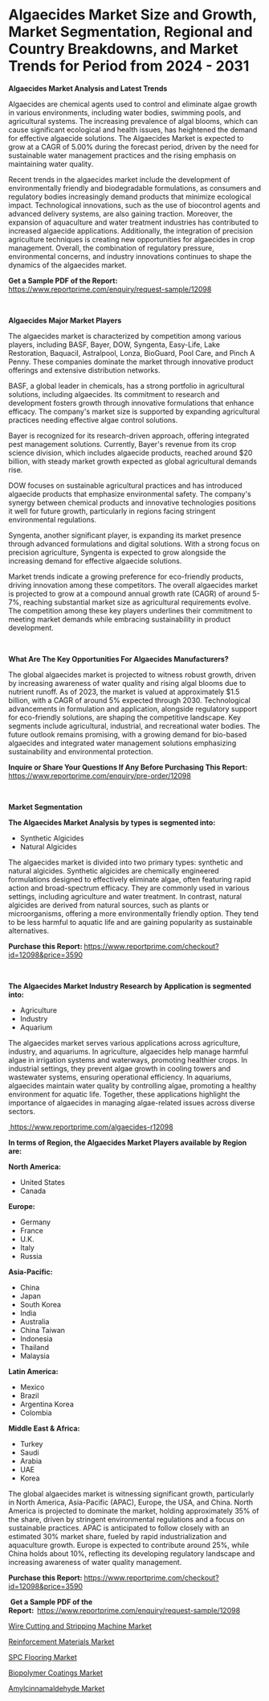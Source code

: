 <p><h1>Algaecides Market Size and Growth, Market Segmentation, Regional and Country Breakdowns, and Market Trends for Period from 2024 -  2031</h1></p><p><strong>Algaecides Market Analysis and Latest Trends</strong></p>
<p><p>Algaecides are chemical agents used to control and eliminate algae growth in various environments, including water bodies, swimming pools, and agricultural systems. The increasing prevalence of algal blooms, which can cause significant ecological and health issues, has heightened the demand for effective algaecide solutions. The Algaecides Market is expected to grow at a CAGR of 5.00% during the forecast period, driven by the need for sustainable water management practices and the rising emphasis on maintaining water quality.</p><p>Recent trends in the algaecides market include the development of environmentally friendly and biodegradable formulations, as consumers and regulatory bodies increasingly demand products that minimize ecological impact. Technological innovations, such as the use of biocontrol agents and advanced delivery systems, are also gaining traction. Moreover, the expansion of aquaculture and water treatment industries has contributed to increased algaecide applications. Additionally, the integration of precision agriculture techniques is creating new opportunities for algaecides in crop management. Overall, the combination of regulatory pressure, environmental concerns, and industry innovations continues to shape the dynamics of the algaecides market.</p></p>
<p><strong>Get a Sample PDF of the Report:&nbsp;</strong> <a href="https://www.reportprime.com/enquiry/request-sample/12098?utm_campaign=63&utm_medium=2&utm_source=Github&utm_content=ia&utm_term=24122024&utm_id=algaecides">https://www.reportprime.com/enquiry/request-sample/12098</a></p>
<p>&nbsp;</p>
<p><strong>Algaecides Major Market Players</strong></p>
<p><p>The algaecides market is characterized by competition among various players, including BASF, Bayer, DOW, Syngenta, Easy-Life, Lake Restoration, Baquacil, Astralpool, Lonza, BioGuard, Pool Care, and Pinch A Penny. These companies dominate the market through innovative product offerings and extensive distribution networks.</p><p>BASF, a global leader in chemicals, has a strong portfolio in agricultural solutions, including algaecides. Its commitment to research and development fosters growth through innovative formulations that enhance efficacy. The company's market size is supported by expanding agricultural practices needing effective algae control solutions.</p><p>Bayer is recognized for its research-driven approach, offering integrated pest management solutions. Currently, Bayer's revenue from its crop science division, which includes algaecide products, reached around $20 billion, with steady market growth expected as global agricultural demands rise.</p><p>DOW focuses on sustainable agricultural practices and has introduced algaecide products that emphasize environmental safety. The company's synergy between chemical products and innovative technologies positions it well for future growth, particularly in regions facing stringent environmental regulations.</p><p>Syngenta, another significant player, is expanding its market presence through advanced formulations and digital solutions. With a strong focus on precision agriculture, Syngenta is expected to grow alongside the increasing demand for effective algaecide solutions.</p><p>Market trends indicate a growing preference for eco-friendly products, driving innovation among these competitors. The overall algaecides market is projected to grow at a compound annual growth rate (CAGR) of around 5-7%, reaching substantial market size as agricultural requirements evolve. The competition among these key players underlines their commitment to meeting market demands while embracing sustainability in product development.</p></p>
<p>&nbsp;</p>
<p><strong>What Are The Key Opportunities For Algaecides Manufacturers?</strong></p>
<p><p>The global algaecides market is projected to witness robust growth, driven by increasing awareness of water quality and rising algal blooms due to nutrient runoff. As of 2023, the market is valued at approximately $1.5 billion, with a CAGR of around 5% expected through 2030. Technological advancements in formulation and application, alongside regulatory support for eco-friendly solutions, are shaping the competitive landscape. Key segments include agricultural, industrial, and recreational water bodies. The future outlook remains promising, with a growing demand for bio-based algaecides and integrated water management solutions emphasizing sustainability and environmental protection.</p></p>
<p><strong>Inquire or Share Your Questions If Any Before Purchasing This Report:</strong> <a href="https://www.reportprime.com/enquiry/pre-order/12098?utm_campaign=63&utm_medium=2&utm_source=Github&utm_content=ia&utm_term=24122024&utm_id=algaecides">https://www.reportprime.com/enquiry/pre-order/12098</a></p>
<p>&nbsp;</p>
<p><strong>Market Segmentation</strong></p>
<p><strong>The Algaecides Market Analysis by types is segmented into:</strong></p>
<p><ul><li>Synthetic Algicides</li><li>Natural Algicides</li></ul></p>
<p><p>The algaecides market is divided into two primary types: synthetic and natural algicides. Synthetic algicides are chemically engineered formulations designed to effectively eliminate algae, often featuring rapid action and broad-spectrum efficacy. They are commonly used in various settings, including agriculture and water treatment. In contrast, natural algicides are derived from natural sources, such as plants or microorganisms, offering a more environmentally friendly option. They tend to be less harmful to aquatic life and are gaining popularity as sustainable alternatives.</p></p>
<p><strong>Purchase this Report:&nbsp;</strong><a href="https://www.reportprime.com/checkout?id=12098&price=3590&utm_campaign=63&utm_medium=2&utm_source=Github&utm_content=ia&utm_term=24122024&utm_id=algaecides">https://www.reportprime.com/checkout?id=12098&price=3590</a></p>
<p>&nbsp;</p>
<p><strong>The Algaecides Market Industry Research by Application is segmented into:</strong></p>
<p><ul><li>Agriculture</li><li>Industry</li><li>Aquarium</li></ul></p>
<p><p>The algaecides market serves various applications across agriculture, industry, and aquariums. In agriculture, algaecides help manage harmful algae in irrigation systems and waterways, promoting healthier crops. In industrial settings, they prevent algae growth in cooling towers and wastewater systems, ensuring operational efficiency. In aquariums, algaecides maintain water quality by controlling algae, promoting a healthy environment for aquatic life. Together, these applications highlight the importance of algaecides in managing algae-related issues across diverse sectors.</p></p>
<p><a href="https://www.reportprime.com/algaecides-r12098?utm_campaign=63&utm_medium=2&utm_source=Github&utm_content=ia&utm_term=24122024&utm_id=algaecides">&nbsp;https://www.reportprime.com/algaecides-r12098</a></p>
<p><strong>In terms of Region, the Algaecides Market Players available by Region are:</strong></p>
<p>
    <p> <strong> North America: </strong>
        <ul>
            <li>United States</li>
            <li>Canada</li>
        </ul>
        </p> 
    <p> <strong> Europe: </strong>
        <ul>
            <li>Germany</li>
            <li>France</li>
            <li>U.K.</li>
            <li>Italy</li>
            <li>Russia</li>
        </ul>
        </p> 
    <p> <strong> Asia-Pacific: </strong>
        <ul>
            <li>China</li>
            <li>Japan</li>
            <li>South Korea</li>
            <li>India</li>
            <li>Australia</li>
            <li>China Taiwan</li>
            <li>Indonesia</li>
            <li>Thailand</li>
            <li>Malaysia</li>
        </ul>
        </p> 
    <p> <strong> Latin America: </strong>
        <ul>
            <li>Mexico</li>
            <li>Brazil</li>
            <li>Argentina Korea</li>
            <li>Colombia</li>
        </ul>
        </p> 
    <p> <strong> Middle East & Africa: </strong>
        <ul>
            <li>Turkey</li>
            <li>Saudi</li>
            <li>Arabia</li>
            <li>UAE</li>
            <li>Korea</li>
        </ul>
    </p>
    </p>
<p><p>The global algaecides market is witnessing significant growth, particularly in North America, Asia-Pacific (APAC), Europe, the USA, and China. North America is projected to dominate the market, holding approximately 35% of the share, driven by stringent environmental regulations and a focus on sustainable practices. APAC is anticipated to follow closely with an estimated 30% market share, fueled by rapid industrialization and aquaculture growth. Europe is expected to contribute around 25%, while China holds about 10%, reflecting its developing regulatory landscape and increasing awareness of water quality management.</p></p>
<p><strong>Purchase this Report: </strong><a href="https://www.reportprime.com/checkout?id=12098&price=3590&utm_campaign=63&utm_medium=2&utm_source=Github&utm_content=ia&utm_term=24122024&utm_id=algaecides">https://www.reportprime.com/checkout?id=12098&price=3590</a></p>
<p>&nbsp;<strong>Get a Sample PDF of the Report:&nbsp;&nbsp;</strong><a href="https://www.reportprime.com/enquiry/request-sample/12098?utm_campaign=63&utm_medium=2&utm_source=Github&utm_content=ia&utm_term=24122024&utm_id=algaecides">https://www.reportprime.com/enquiry/request-sample/12098</a></p>
<p><strong></strong></p>
<p><p><a href="https://www.linkedin.com/pulse/providing-both-historical-trends-future-projections-wire-cutting-iyhjf?utm_campaign=63&utm_medium=2&utm_source=Github&utm_content=ia&utm_term=24122024&utm_id=algaecides">Wire Cutting and Stripping Machine Market</a></p><p><a href="https://github.com/WashimHussain441/Market-Research-Report-List-1/blob/main/reinforcement-materials-market.md?utm_campaign=63&utm_medium=2&utm_source=Github&utm_content=ia&utm_term=24122024&utm_id=algaecides">Reinforcement Materials Market</a></p><p><a href="https://www.linkedin.com/pulse/overview-spc-flooringmarket-industryshowing-growth-rate-43-vfulc?utm_campaign=63&utm_medium=2&utm_source=Github&utm_content=ia&utm_term=24122024&utm_id=algaecides">SPC Flooring Market</a></p><p><a href="https://github.com/manesros8/Market-Research-Report-List-1/blob/main/biopolymer-coatings-market.md?utm_campaign=63&utm_medium=2&utm_source=Github&utm_content=ia&utm_term=24122024&utm_id=algaecides">Biopolymer Coatings Market</a></p><p><a href="https://www.linkedin.com/pulse/a-mkt-nova-vc8zf?utm_campaign=63&utm_medium=2&utm_source=Github&utm_content=ia&utm_term=24122024&utm_id=algaecides">Amylcinnamaldehyde Market</a></p></p>